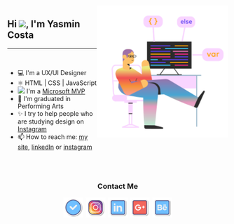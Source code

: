 
<img align="right" width=300 src="./assets/marginalia-web-programer.png"/>

<!-- <img align='right' width=200 src="assets/gummy-programming.svg"> -->

## **Hi <img src="https://raw.githubusercontent.com/kaueMarques/kaueMarques/master/hi.gif" height="30px">, I'm Yasmin Costa**
<hr>

<br>

- 💻 I'm a UX/UI Designer
- ⚛️ HTML | CSS | JavaScript
- <img  height="16" src="https://raw.githubusercontent.com/jakeliny/jakeliny/master/images/microsoft.png"> I'm a [Microsoft MVP](https://mvp.microsoft.com/en-us/PublicProfile/5003552?fullName=Jakeliny%20Gracielly)
- 📝 I'm graduated in Performing Arts
- ✨ I try to help people who are studying design on [Instagram](https://www.instagram.com/yasmincosta.design)
- 📫 How to reach me: [my site](https://yasmincosta.com), [linkedIn](https://www.linkedin.com/in/costayasmin/) or [instagram](https://www.instagram.com/ysaacosta/)

<br>
<br>

<div align="center">

### **Contact Me**

<div style="display: flex; align-items: center; justify-content: center; gap: 0.4em">
<a href="https://yasmincosta.com" target="_blank">
<img width=45 src="./assets/icons8-tiktok-verified-account.svg">
</a>

<a href="https://www.instagram.com/ysaacosta/" target="_blank">
<img width=45 src="./assets/icons8-instagram.svg">
</a>

<a href="https://www.linkedin.com/in/costayasmin/" target="_blank">
<img width=45 src="./assets/icons8-linkedin.svg">
</a>

<a href="yasmincosta.design@gmail.com" target="_blank">
<img width=45 height=45 src="./assets/icons8-google-plus-quadrado-100.png">
</a>

<a href="https://behance.net/costayasmin" target="_blank">
<img width=45 height=45 src="./assets/icons8-behance.svg">
</a>

</div>
</div>
